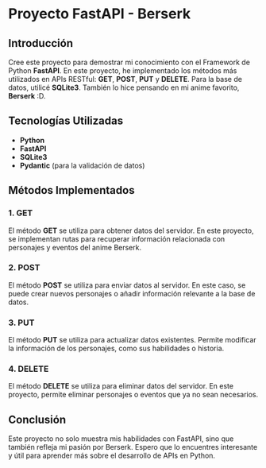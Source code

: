 # Proyecto FastAPI - Berserk

## Introducción

Cree este proyecto para demostrar mi conocimiento con el Framework de Python **FastAPI**. En este proyecto, he implementado los métodos más utilizados en APIs RESTful: **GET**, **POST**, **PUT** y **DELETE**. Para la base de datos, utilicé **SQLite3**. También lo hice pensando en mi anime favorito, **Berserk** :D.

## Tecnologías Utilizadas

- **Python**
- **FastAPI**
- **SQLite3**
- **Pydantic** (para la validación de datos)

## Métodos Implementados

### 1. **GET**

El método **GET** se utiliza para obtener datos del servidor. En este proyecto, se implementan rutas para recuperar información relacionada con personajes y eventos del anime Berserk.

### 2. **POST**

El método **POST** se utiliza para enviar datos al servidor. En este caso, se puede crear nuevos personajes o añadir información relevante a la base de datos.

### 3. **PUT**

El método **PUT** se utiliza para actualizar datos existentes. Permite modificar la información de los personajes, como sus habilidades o historia.

### 4. **DELETE**

El método **DELETE** se utiliza para eliminar datos del servidor. En este proyecto, permite eliminar personajes o eventos que ya no sean necesarios.

## Conclusión

Este proyecto no solo muestra mis habilidades con FastAPI, sino que también refleja mi pasión por Berserk. Espero que lo encuentres interesante y útil para aprender más sobre el desarrollo de APIs en Python.
